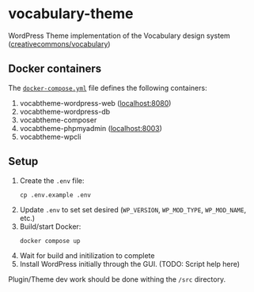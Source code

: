 # vocabulary-theme

WordPress Theme implementation of the Vocabulary design system
([creativecommons/vocabulary](https://github.com/creativecommons/vocabulary))


## Docker containers

The [`docker-compose.yml`](docker-comose.yml) file defines the following
containers:

1. vocabtheme-wordpress-web ([localhost:8080](http://localhost:8080/))
2. vocabtheme-wordpress-db
3. vocabtheme-composer
4. vocabtheme-phpmyadmin ([localhost:8003](http://localhost:8003/))
5. vocabtheme-wpcli


## Setup

1. Create the `.env` file:
    ```shell
    cp .env.example .env
    ```
2. Update `.env` to set set desired (`WP_VERSION`, `WP_MOD_TYPE`,
   `WP_MOD_NAME`, etc.)
3. Build/start Docker:
    ```shell
    docker compose up
    ```
4. Wait for build and initilization to complete
5. Install WordPress initially through the GUI. (TODO: Script help here)

Plugin/Theme dev work should be done withing the `/src` directory.
